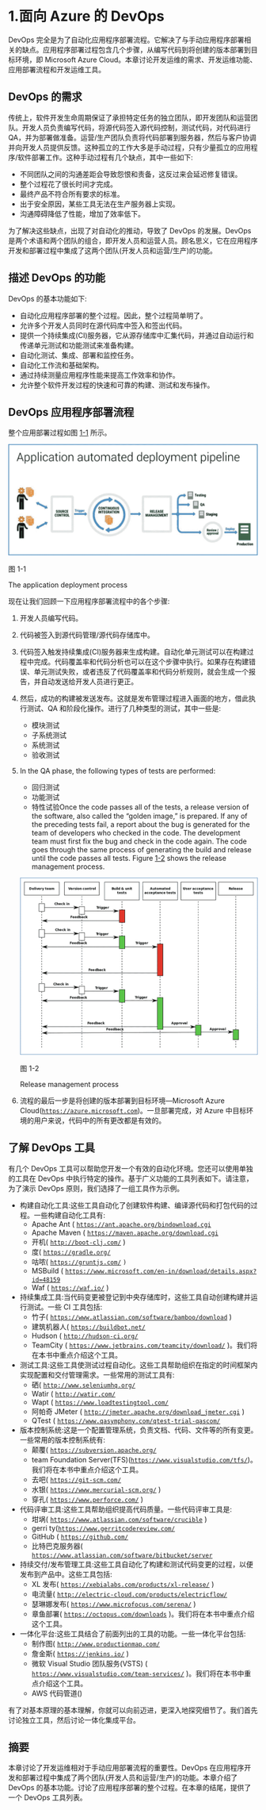 # 1.面向 Azure 的 DevOps

DevOps 完全是为了自动化应用程序部署流程。它解决了与手动应用程序部署相关的缺点。应用程序部署过程包含几个步骤，从编写代码到将创建的版本部署到目标环境，即 Microsoft Azure Cloud。本章讨论开发运维的需求、开发运维功能、应用部署流程和开发运维工具。

## DevOps 的需求

传统上，软件开发生命周期保证了承担特定任务的独立团队，即开发团队和运营团队。开发人员负责编写代码，将源代码签入源代码控制，测试代码，对代码进行 QA，并为部署做准备。运营/生产团队负责将代码部署到服务器，然后与客户协调并向开发人员提供反馈。这种孤立的工作大多是手动过程，只有少量孤立的应用程序/软件部署工作。这种手动过程有几个缺点，其中一些如下:

*   不同团队之间的沟通差距会导致怨恨和责备，这反过来会延迟修复错误。
*   整个过程花了很长时间才完成。
*   最终产品不符合所有要求的标准。
*   出于安全原因，某些工具无法在生产服务器上实现。
*   沟通障碍降低了性能，增加了效率低下。

为了解决这些缺点，出现了对自动化的推动，导致了 DevOps 的发展。DevOps 是两个术语和两个团队的组合，即开发人员和运营人员。顾名思义，它在应用程序开发和部署过程中集成了这两个团队(开发人员和运营/生产)的功能。

## 描述 DevOps 的功能

DevOps 的基本功能如下:

*   自动化应用程序部署的整个过程。因此，整个过程简单明了。
*   允许多个开发人员同时在源代码库中签入和签出代码。
*   提供一个持续集成(CI)服务器，它从源存储库中汇集代码，并通过自动运行和传递单元测试和功能测试来准备构建。
*   自动化测试、集成、部署和监控任务。
*   自动化工作流和基础架构。
*   通过持续测量应用程序性能来提高工作效率和协作。
*   允许整个软件开发过程的快速和可靠的构建、测试和发布操作。

## DevOps 应用程序部署流程

整个应用部署过程如图 [1-1](#Fig1) 所示。

![A465287_1_En_1_Fig1_HTML.jpg](img/A465287_1_En_1_Fig1_HTML.jpg)

图 1-1

The application deployment process

现在让我们回顾一下应用程序部署流程中的各个步骤:

1.  开发人员编写代码。
2.  代码被签入到源代码管理/源代码存储库中。
3.  代码签入触发持续集成(CI)服务器来生成构建。自动化单元测试可以在构建过程中完成。代码覆盖率和代码分析也可以在这个步骤中执行。如果存在构建错误、单元测试失败，或者违反了代码覆盖率和代码分析规则，就会生成一个报告，并自动发送给开发人员进行更正。
4.  然后，成功的构建被发送发布。这就是发布管理过程进入画面的地方，借此执行测试、QA 和阶段化操作。进行了几种类型的测试，其中一些是:
    *   模块测试
    *   子系统测试
    *   系统测试
    *   验收测试 
5.  In the QA phase, the following types of tests are performed:
    *   回归测试
    *   功能测试
    *   特性试验Once the code passes all of the tests, a release version of the software, also called the “golden image,” is prepared. If any of the preceding tests fail, a report about the bug is generated for the team of developers who checked in the code. The development team must first fix the bug and check in the code again. The code goes through the same process of generating the build and release until the code passes all tests. Figure [1-2](#Fig2) shows the release management process.

    ![A465287_1_En_1_Fig2_HTML.jpg](img/A465287_1_En_1_Fig2_HTML.jpg)

    图 1-2

    Release management process  
6.  流程的最后一步是将创建的版本部署到目标环境—Microsoft Azure Cloud([`https://azure.microsoft.com`](https://azure.microsoft.com))。一旦部署完成，对 Azure 中目标环境的用户来说，代码中的所有更改都是有效的。

## 了解 DevOps 工具

有几个 DevOps 工具可以帮助您开发一个有效的自动化环境。您还可以使用单独的工具在 DevOps 中执行特定的操作。基于广义功能的工具列表如下。请注意，为了演示 DevOps 原则，我们选择了一组工具作为示例。

*   构建自动化工具:这些工具自动化了创建软件构建、编译源代码和打包代码的过程。一些构建自动化工具有:
    *   Apache Ant ( [`https://ant.apache.org/bindownload.cgi`](https://ant.apache.org/bindownload.cgi)
    *   Apache Maven ( [`https://maven.apache.org/download.cgi`](https://maven.apache.org/download.cgi)
    *   开机( [`http://boot-clj.com/`](http://boot-clj.com/) )
    *   度( [`https://gradle.org/`](https://gradle.org/)
    *   咕哝( [`https://gruntjs.com/`](https://gruntjs.com/) `)`
    *   MSBuild ( [`https://www.microsoft.com/en-in/download/details.aspx?id=48159`](https://www.microsoft.com/en-in/download/details.aspx%3Fid%3D48159)
    *   Waf ( [`https://waf.io/`](https://waf.io/) )
*   持续集成工具:当代码变更被登记到中央存储库时，这些工具自动创建构建并运行测试。一些 CI 工具包括:
    *   竹子( [`https://www.atlassian.com/software/bamboo/download`](https://www.atlassian.com/software/bamboo/download) )
    *   建筑机器人( [`https://buildbot.net/`](https://buildbot.net/)
    *   Hudson ( [`http://hudson-ci.org/`](http://hudson-ci.org/)
    *   TeamCity ( [`https://www.jetbrains.com/teamcity/download/`](https://www.jetbrains.com/teamcity/download/) )。我们将在本书中重点介绍这个工具。
*   测试工具:这些工具使测试过程自动化。这些工具帮助组织在指定的时间框架内实现配置和交付管理需求。一些常用的测试工具有:
    *   硒( [`http://www.seleniumhq.org/`](http://www.seleniumhq.org/)
    *   Watir ( [`http://watir.com/`](http://watir.com/)
    *   Wapt ( [`https://www.loadtestingtool.com/`](https://www.loadtestingtool.com/)
    *   阿帕奇 JMeter ( [`http://jmeter.apache.org/download_jmeter.cgi`](http://jmeter.apache.org/download_jmeter.cgi) )
    *   QTest ( [`https://www.qasymphony.com/qtest-trial-qascom/`](https://www.qasymphony.com/qtest-trial-qascom/)
*   版本控制系统:这是一个配置管理系统，负责文档、代码、文件等的所有变更。一些常用的版本控制系统有:
    *   颠覆( [`https://subversion.apache.org/`](https://subversion.apache.org/)
    *   team Foundation Server(TFS)([`https://www.visualstudio.com/tfs/`](https://www.visualstudio.com/tfs/))。我们将在本书中重点介绍这个工具。
    *   去吧( [`https://git-scm.com/`](https://git-scm.com/)
    *   水银( [`https://www.mercurial-scm.org/`](https://www.mercurial-scm.org/) )
    *   穿孔( [`https://www.perforce.com/`](https://www.perforce.com/) )
*   代码评审工具:这些工具帮助组织提高代码质量。一些代码评审工具是:
    *   坩埚( [`https://www.atlassian.com/software/crucible`](https://www.atlassian.com/software/crucible) )
    *   gerri ty([`https://www.gerritcodereview.com/`](https://www.gerritcodereview.com/)
    *   GitHub ( [`https://github.com/`](https://github.com/)
    *   比特巴克服务器( [`https://www.atlassian.com/software/bitbucket/server`](https://www.atlassian.com/software/bitbucket/server)
*   持续交付/发布管理工具:这些工具自动化了构建和测试代码变更的过程，以便发布到产品中。这些工具包括:
    *   XL 发布( [`https://xebialabs.com/products/xl-release/`](https://xebialabs.com/products/xl-release/) )
    *   电流量( [`http://electric-cloud.com/products/electricflow/`](http://electric-cloud.com/products/electricflow/)
    *   瑟琳娜发布( [`https://www.microfocus.com/serena/`](https://www.microfocus.com/serena/) )
    *   章鱼部署( [`https://octopus.com/downloads`](https://octopus.com/downloads) )。我们将在本书中重点介绍这个工具。
*   一体化平台:这些工具结合了前面列出的工具的功能。一些一体化平台包括:
    *   制作图( [`http://www.productionmap.com/`](http://www.productionmap.com/)
    *   詹金斯( [`https://jenkins.io/`](https://jenkins.io/) )
    *   微软 Visual Studio 团队服务(VSTS) ( [`https://www.visualstudio.com/team-services/`](https://www.visualstudio.com/team-services/) )。我们将在本书中重点介绍这个工具。
    *   AWS 代码管道()

有了对基本原理的基本理解，你就可以向前迈进，更深入地探究细节了。我们首先讨论独立工具，然后讨论一体化集成平台。

## 摘要

本章讨论了开发运维相对于手动应用部署流程的重要性。DevOps 在应用程序开发和部署过程中集成了两个团队(开发人员和运营/生产)的功能。本章介绍了 DevOps 的基本功能。讨论了应用程序部署的整个过程。在本章的结尾，提供了一个 DevOps 工具列表。